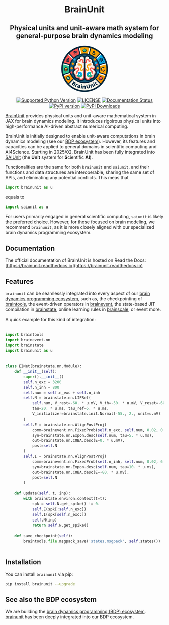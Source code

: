 <h1 align='center'>BrainUnit</h1>
<h2 align='center'>Physical units and unit-aware math system for general-purpose brain dynamics modeling</h2>

<p align="center">
  	<img alt="Header image of brainunit." src="https://raw.githubusercontent.com/chaobrain/saiunit/main/docs/_static/brainunit.png" width=30%>
</p> 



<p align="center">
	<a href="https://pypi.org/project/brainunit/"><img alt="Supported Python Version" src="https://img.shields.io/pypi/pyversions/brainunit"></a>
	<a href="https://github.com/chaobrain/brainunit/blob/main/LICENSE"><img alt="LICENSE" src="https://img.shields.io/badge/License-Apache%202.0-blue.svg"></a>
    <a href='https://brainunit.readthedocs.io/en/latest/?badge=latest'>
        <img src='https://readthedocs.org/projects/brainunit/badge/?version=latest' alt='Documentation Status' />
    </a>  	
    <a href="https://badge.fury.io/py/brainunit"><img alt="PyPI version" src="https://badge.fury.io/py/brainunit.svg"></a>
    <a href="https://pepy.tech/projects/brainunit"><img src="https://static.pepy.tech/badge/brainunit" alt="PyPI Downloads"></a>
</p>




[BrainUnit](https://github.com/chaobrain/brainunit) provides physical units and unit-aware mathematical system in JAX for brain dynamics modeling. It introduces rigoirous physical units into high-performance AI-driven abstract numerical computing. 

BrainUnit is initially designed to enable unit-aware computations in brain dynamics modeling (see our [BDP ecosystem](https://ecosystem-for-brain-dynamics.readthedocs.io/)). However, its features and capacities can be applied to general domains in scientific computing and AI4Science. Starting in 2025/02, BrainUnit has been fully integrated into [SAIUnit](https://github.com/chaobrain/saiunit) (the **Unit** system for **S**cientific **AI**). 

Functionalities are the same for both ``brainunit`` and ``saiunit``, and their functions and data structures are interoperable, sharing the same set of APIs, and eliminating any potential conflicts. This meas that 

```python
import brainunit as u
```

equals to 

```python
import saiunit as u
```

For users primarily engaged in general scientific computing, `saiunit` is likely the preferred choice. However, for those focused on brain modeling, we recommend `brainunit`, as it is more closely aligned with our specialized brain dynamics programming ecosystem.



## Documentation

The official documentation of BrainUnit is hosted on Read the Docs: [https://brainunit.readthedocs.io](https://brainunit.readthedocs.io)



## Features

`brainunit` can be seamlessly integrated into every aspect of our [brain dynamics programming ecosystem](https://ecosystem-for-brain-dynamics.readthedocs.io/), such as, the checkpointing of [braintools](https://github.com/chaobrain/braintools), the event-driven operators in [brainevent](https://github.com/chaobrain/brainevent), the state-based JIT compilation in [brainstate](https://github.com/chaobrain/brainstate), online learning rules in [brainscale](https://github.com/chaobrain/brainscale), or event more. 

A quick example for this kind of integration:

```python

import braintools
import brainevent.nn
import brainstate
import brainunit as u


class EINet(brainstate.nn.Module):
    def __init__(self):
        super().__init__()
        self.n_exc = 3200
        self.n_inh = 800
        self.num = self.n_exc + self.n_inh
        self.N = brainstate.nn.LIFRef(
            self.num, V_rest=-60. * u.mV, V_th=-50. * u.mV, V_reset=-60. * u.mV,
            tau=20. * u.ms, tau_ref=5. * u.ms,
            V_initializer=brainstate.init.Normal(-55., 2., unit=u.mV)
        )
        self.E = brainstate.nn.AlignPostProj(
            comm=brainevent.nn.FixedProb(self.n_exc, self.num, 0.02, 0.6 * u.mS),
            syn=brainstate.nn.Expon.desc(self.num, tau=5. * u.ms),
            out=brainstate.nn.COBA.desc(E=0. * u.mV),
            post=self.N
        )
        self.I = brainstate.nn.AlignPostProj(
            comm=brainevent.nn.FixedProb(self.n_inh, self.num, 0.02, 6.7 * u.mS),
            syn=brainstate.nn.Expon.desc(self.num, tau=10. * u.ms),
            out=brainstate.nn.COBA.desc(E=-80. * u.mV),
            post=self.N
        )

    def update(self, t, inp):
        with brainstate.environ.context(t=t):
            spk = self.N.get_spike() != 0.
            self.E(spk[:self.n_exc])
            self.I(spk[self.n_exc:])
            self.N(inp)
            return self.N.get_spike()
    
    def save_checkpoint(self):
        braintools.file.msgpack_save('states.msgpack', self.states())
    
```



## Installation

You can install ``brainunit`` via pip:

```bash
pip install brainunit --upgrade
```



## See also the BDP ecosystem

We are building the [brain dynamics programming (BDP) ecosystem](https://ecosystem-for-brain-dynamics.readthedocs.io/). [brainunit](https://github.com/chaobrain/brainunit) has been deeply integrated into our BDP ecosystem.
